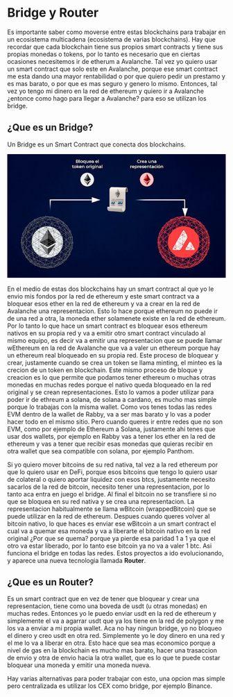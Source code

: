# Bridge y Router

Es importante saber como moverse entre estas blockchains para trabajar en un ecosistema multicadena (ecosistema de
varias blockchains). Hay que recordar que cada blockchain tiene sus propios smart contracts y tiene sus propias monedas
o tokens, por lo tanto es necesario que en ciertas ocasiones necesitemos ir de etherum a Avalanche. Tal vez yo quiero
usar un smart contract que solo este en Avalanche, porque ese smart contract me esta dando una mayor rentabilidad o por
que quiero pedir un prestamo y es mas barato, o por que es mas seguro y genero lo mismo. Entonces, tal vez yo tengo
mi dinero en la red de ethereum y quiero ir a Avalanche ¿entonce como hago para llegar a Avalanche? para eso se
utilizan los bridge.

## ¿Que es un Bridge?

Un Bridge es un Smart Contract que conecta dos blockchains.

![](../../img/bridge.png)

En el medio de estas dos blockchains hay un smart contract al que yo le envio mis fondos por la red de ethereum y este
smart contract va a bloquear esos ether en la red de ethereum y va a crear en la red de Avalanche una representacion.
Esto lo hace porque ethereum no puede ir de una red a otra, la moneda ether solamenete existe en la red de ethereum. Por
lo tanto lo que hace un smart contract es bloquear esos ethereum nativos en su propia red y va a emitir otro smart
contract vinculado al mismo equipo, es decir va a emitir una representacion que se puede llamar wEthereum en la red de
Avalanche que va a valer un ethereum porque hay un ethereum real bloqueado en su propia red. Este proceso de bloquear y
crear, justamente cuando se crea un token se llama minting, el minteo es la crecion de un token en blockchain. Este
mismo proceso de bloque y creacion es lo que permite que podamos tener ethereum o muchas otras monedas en muchas redes
porque el nativo queda bloqueado en la red original y se crean representaciones. Esto lo vamos a poder utilizar para
poder ir de ethreum a solana, de solana a cardano, es mucho mas simple porque lo trabajas con la misma wallet. Como vos
tenes todas las redes EVM dentro de la wallet de Rabby, va a ser mas barato y lo vas a poder hacer todo en el mismo
sitio. Pero cuando queres ir entre redes que no son EVM, como por ejemplo de Ethereum a Solana, justamente ahi tenes que
usar dos wallets, por ejemplo en Rabby vas a tener los ether en la red de ethereum y vas a tener que recibir esas
monedas que quieras recibir en otra wallet que sea compatible con solana, por ejemplo Panthom.

Si yo quiero mover bitcoins de su red nativa, tal vez a la red ethereum por que lo quiero usar en DeFi, porque esos
bitcoins que tengo lo quiero usar de colateral o quiero aportar liquidez con esos btcs, justamente necesito sacarlos
de la red de bitcoin, necesito tener una representacion, por lo tanto aca entra en juego el bridge. Al final el bitcoin
no se transfiere si no que se bloquea en su red nativa y se crea una representacion. La representacion habitualmente
se llama wBitcoin (wrappedBitcoin) que se puede utilizar en la red de ethereum. Despues cuando queres volver al bitcoin
nativo, lo que haces es enviar ese wBitcoin a un smart contract el cual va a quemar esa moneda y va a liberarte el
bitcoin nativo en la red original ¿Por que se quema? porque ya pierde esa paridad 1 a 1 ya que el otro va estar
liberado, por lo tanto ese bitcoin ya no va a valer 1 btc. Asi funciona el bridge en todas las redes. Estos proyectos a
ido evolucionando, y aparece una nueva tecnologia llamada **Router**.

## ¿Que es un Router?

Es un smart contract que en vez de tener que bloquear y crear una representacion, tiene como una boveda de usdt (u otras
monedas) en muchas redes. Entonces yo le puedo enviar usdt en la red de ethereum y simplemente el va a agarrar usdt
que ya los tiene en la red de polygon y me los va a enviar a mi propia wallet. Aca no hay ningun bridge, yo no bloqueo
el dinero y creo usdt en otra red. Simplemente yo le doy dinero en una red y el me lo va a liberar en otra. Esto hace
que sea mas economico porque a nivel de gas en la blockchain es mucho mas barato, hacer una trasaccion de envio y otra
de envio hacia la otra wallet, que es lo que te puede costar bloquear una moneda y emitir una moneda nueva.

Hay varias alternativas para poder trabajar con esto, una opcion mas simple pero centralizada es utilizar los CEX como
bridge, por ejemplo Binance.

